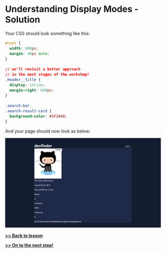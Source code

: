 # Understanding Display Modes - Solution

Your CSS should look something like this:

```css
#root {
  width: 800px;
  margin: 40px auto;
}

// we'll revisit a better approach
// in the next stages of the workshop!
.header__title {
  display: inline;
  margin-right: 600px;
}

.search-bar,
.search-result-card {
  background-color: #1F2A48;
}
```

And your page should now look as below:

![image](/assets/display_modes_solution.png)

**[>> Back to lesson](/lessons/2-display-modes.md)**

**[>> On to the next step!](/lessons/3-css-box-model.md)**